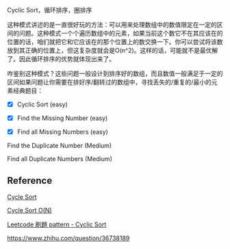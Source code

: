 Cyclic Sort，循环排序，圈排序

这种模式讲述的是一直很好玩的方法：可以用来处理数组中的数值限定在一定的区间的问题。这种模式一个个遍历数组中的元素，如果当前这个数它不在其应该在的位置的话，咱们就把它和它应该在的那个位置上的数交换一下。你可以尝试将该数放到其正确的位置上，但这复杂度就会是O(n^2)。这样的话，可能就不是最优解了。因此循环排序的优势就体现出来了。

咋鉴别这种模式？这些问题一般设计到排序好的数组，而且数值一般满足于一定的区间如果问题让你需要在排好序/翻转过的数组中，寻找丢失的/重复的/最小的元素经典题目：

- [x] Cyclic Sort (easy)

- [x] Find the Missing Number (easy)

- [x] Find all Missing Numbers (easy)

Find the Duplicate Number (Medium)

Find all Duplicate Numbers (Medium)



## Reference

[Cycle Sort](https://www.geeksforgeeks.org/cycle-sort/)

[Cycle Sort O(N)](https://www.geeksforgeeks.org/sort-an-array-which-contain-1-to-n-values-in-on-using-cycle-sort/?ref=rp)

[Leetcode 刷題 pattern - Cyclic Sort](https://blog.techbridge.cc/2020/02/16/leetcode-%E5%88%B7%E9%A1%8C-pattern-cyclic-sort/)

https://www.zhihu.com/question/36738189